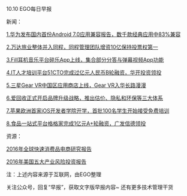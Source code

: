 10.10 EGO每日早报

新闻：

[1.华为发布国内首份Android 7.0应用兼容报告，数千款经典应用中83%兼容](http://www.cnbeta.com/articles/546431.htm)

[2.万达旅业整体并入同程，同程管理团队增资10亿保持投票权第一](http://news.cnblogs.com/n/554800/)

[3.Fill耳机音乐平台碎乐App上线，集合部分分答与弹幕视频App功能](http://www.leiphone.com/news/201610/X08YM4yc7xMM5riW.html)

[4.IT人才培训平台51CTO完成过亿元人民币B轮融资，华开投资领投](http://www.51cto.com/art/201610/518498.htm)

[5.三星Gear VR中国区应用商店上线，Gear VR入华长路漫漫](http://36kr.com/p/5054131.html?ktm_source=feed)

[6.爱回收正式开启品牌升级战略，推出估价、隐私和环保等三大体系](http://www.sootoo.com/content/666912.shtml)

[7.苹果欧洲首家iOS开发者学院开学，首批100名学生开始接受免费培训](http://www.sootoo.com/content/666907.shtml)

[8.食品一站式平台格格家完成1亿元A+轮融资，广发信德领投](http://www.iyiou.com/p/32830)

资源：

[2016年全球快速消费品电商研究报告](http://www.kantarworldpanel.com/dwl.php?sn=news_downloads&id=1197)

[2016年美国五大产业风险投资报告](http://martinprosperity.org/media/Startup-US-2016_Industrial-Clusters.pdf)

注：上述内容来源于互联网，由EGO整理

关注公众号，回复“早报”，获取文字版早报内容~
还有更多技术管理干货
